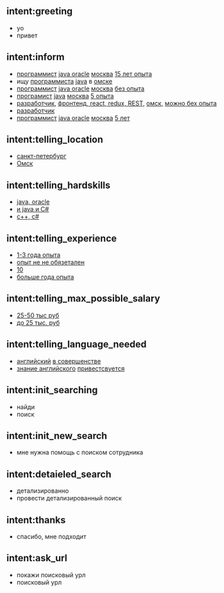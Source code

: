 ## intent:greeting
- yo
- привет

## intent:inform
- [программист](profession) [java oracle](hardskills) [москва](location) [15 лет опыта](experience)
- ищу [программиста](profession) [java](hardskills) в [омске](location)
- [программист](profession) [java oracle](hardskills) [москва](location) [без опыта](experience)
- [програмист](profession) [java](hardskills) [москва](location) [5  опыта](experience)
- [разработчик](profession), [фронтенд, react, redux, REST](hardskills), [омск](location), [можно бех опыта](experience)
- [разработчик](profession)
- [программист](profession) [java oracle](hardskills) [москва](location)  [5 лет](experience)

## intent:telling_location
- [санкт-петербург](location)
- [Омск](location)

## intent:telling_hardskills
- [java, oracle](hardskills)
- [и java и C#](hardskills)
- [c++, c# ](hardskills)

## intent:telling_experience
- [1-3 года опыта](experience)
- [опыт не не обязетален](experience)
- [10](experience)
- [больше года опыта](experience)

## intent:telling_max_possible_salary
- [25-50 тыс руб](max_salary_for_position)
- [до 25 тыс. руб](max_salary_for_position)

## intent:telling_language_needed
- [английский](language) [в совершенстве](language_level)
- [знание английского](language) [привестсвуется](language_level)

## intent:init_searching
- найди
- поиск

## intent:init_new_search
- мне нужна помощь с поиском сотрудника

## intent:detaieled_search
- детализированно
- провести детализированный поиск

## intent:thanks
- спасибо, мне подходит

## intent:ask_url
- покажи поисковый урл
- поисковый урл

